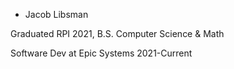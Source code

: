 - Jacob Libsman

Graduated RPI 2021, B.S. Computer Science & Math

Software Dev at Epic Systems 2021-Current
